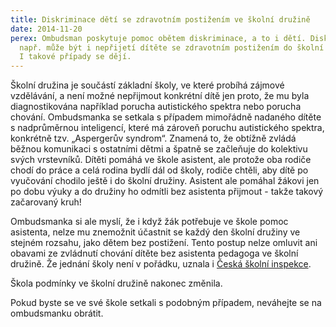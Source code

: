 ```yaml
---
title: Diskriminace dětí se zdravotním postižením ve školní družině
date: 2014-11-20
perex: Ombudsman poskytuje pomoc obětem diskriminace, a to i dětí. Diskriminací
  např. může být i nepřijetí dítěte se zdravotním postižením do školní družiny.
  I takové případy se dějí.
---
```

Školní družina je součástí základní školy, ve které probíhá zájmové vzdělávání, a není možné nepřijmout konkrétní dítě jen proto, že mu byla diagnostikována například porucha autistického spektra nebo porucha chování. Ombudsmanka se setkala s případem mimořádně nadaného dítěte s nadprůměrnou inteligencí, které má zároveň poruchu autistického spektra, konkrétně tzv. „Aspergerův syndrom“. Znamená to, že obtížně zvládá běžnou komunikaci s ostatními dětmi a špatně se začleňuje do kolektivu svých vrstevníků. Dítěti pomáhá ve škole asistent, ale protože oba rodiče chodí do práce a celá rodina bydlí dál od školy, rodiče chtěli, aby dítě po vyučování chodilo ještě i do školní družiny. Asistent ale pomáhal žákovi jen po dobu výuky a do družiny ho odmítli bez asistenta přijmout - takže takový začarovaný kruh! 

Ombudsmanka si ale myslí, že i když žák potřebuje ve škole pomoc asistenta, nelze mu znemožnit účastnit se každý den školní družiny ve stejném rozsahu, jako dětem bez postižení. Tento postup nelze omluvit ani obavami ze zvládnutí chování dítěte bez asistenta pedagoga ve školní družině. Že jednání školy není v pořádku, uznala i [Česká školní inspekce](http://www.csicr.cz/). 

Škola podmínky ve školní družině nakonec změnila.

Pokud byste se ve své škole setkali s podobným případem, neváhejte se na ombudsmanku obrátit.